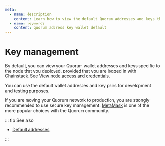 ```yaml
---
meta:
  - name: description
    content: Learn how to view the default Quorum addresses and keys that your network is deployed with.
  - name: keywords
    content: quorum address key wallet default
---
```


# Key management

By default, you can view your Quorum wallet addresses and keys specific to the node that you deployed, provided that you are logged in with Chainstack. See [View node access and credentials](/platform/view-node-access-and-credentials).

You can use the default wallet addresses and key pairs for development and testing purposes.

If you are moving your Quorum network to production, you are strongly recommended to use secure key management. [MetaMask](https://metamask.io/) is one of the more popular choices with the Quorum community.

::: tip See also

* [Default addresses](/operations/quorum/default-addresses)

:::
